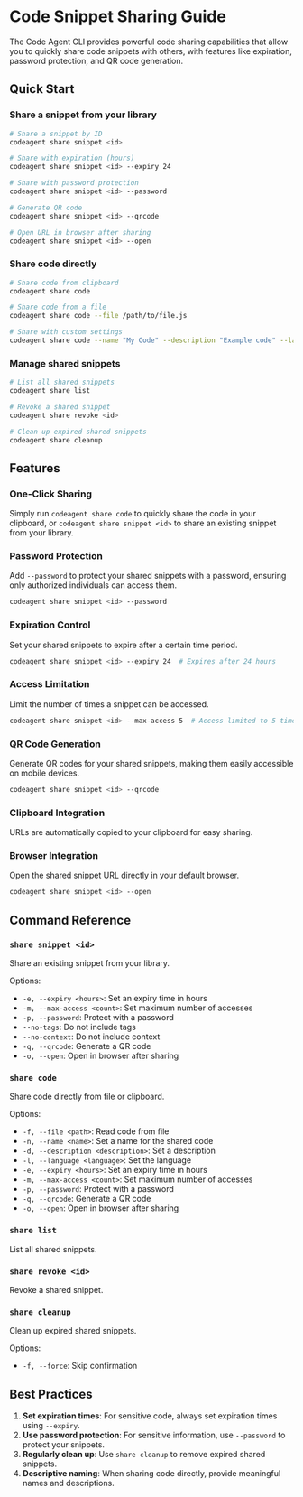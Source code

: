 # Code Snippet Sharing Guide

The Code Agent CLI provides powerful code sharing capabilities that allow you to quickly share code snippets with others, with features like expiration, password protection, and QR code generation.

## Quick Start

### Share a snippet from your library

```bash
# Share a snippet by ID
codeagent share snippet <id>

# Share with expiration (hours)
codeagent share snippet <id> --expiry 24

# Share with password protection
codeagent share snippet <id> --password

# Generate QR code
codeagent share snippet <id> --qrcode

# Open URL in browser after sharing
codeagent share snippet <id> --open
```

### Share code directly

```bash
# Share code from clipboard
codeagent share code

# Share code from a file
codeagent share code --file /path/to/file.js

# Share with custom settings
codeagent share code --name "My Code" --description "Example code" --language javascript
```

### Manage shared snippets

```bash
# List all shared snippets
codeagent share list

# Revoke a shared snippet
codeagent share revoke <id>

# Clean up expired shared snippets
codeagent share cleanup
```

## Features

### One-Click Sharing

Simply run `codeagent share code` to quickly share the code in your clipboard, or `codeagent share snippet <id>` to share an existing snippet from your library.

### Password Protection

Add `--password` to protect your shared snippets with a password, ensuring only authorized individuals can access them.

```bash
codeagent share snippet <id> --password
```

### Expiration Control

Set your shared snippets to expire after a certain time period.

```bash
codeagent share snippet <id> --expiry 24  # Expires after 24 hours
```

### Access Limitation

Limit the number of times a snippet can be accessed.

```bash
codeagent share snippet <id> --max-access 5  # Access limited to 5 times
```

### QR Code Generation

Generate QR codes for your shared snippets, making them easily accessible on mobile devices.

```bash
codeagent share snippet <id> --qrcode
```

### Clipboard Integration

URLs are automatically copied to your clipboard for easy sharing.

### Browser Integration

Open the shared snippet URL directly in your default browser.

```bash
codeagent share snippet <id> --open
```

## Command Reference

### `share snippet <id>`

Share an existing snippet from your library.

Options:
- `-e, --expiry <hours>`: Set an expiry time in hours
- `-m, --max-access <count>`: Set maximum number of accesses
- `-p, --password`: Protect with a password
- `--no-tags`: Do not include tags
- `--no-context`: Do not include context
- `-q, --qrcode`: Generate a QR code
- `-o, --open`: Open in browser after sharing

### `share code`

Share code directly from file or clipboard.

Options:
- `-f, --file <path>`: Read code from file
- `-n, --name <name>`: Set a name for the shared code
- `-d, --description <description>`: Set a description
- `-l, --language <language>`: Set the language
- `-e, --expiry <hours>`: Set an expiry time in hours
- `-m, --max-access <count>`: Set maximum number of accesses
- `-p, --password`: Protect with a password
- `-q, --qrcode`: Generate a QR code
- `-o, --open`: Open in browser after sharing

### `share list`

List all shared snippets.

### `share revoke <id>`

Revoke a shared snippet.

### `share cleanup`

Clean up expired shared snippets.

Options:
- `-f, --force`: Skip confirmation

## Best Practices

1. **Set expiration times**: For sensitive code, always set expiration times using `--expiry`.
2. **Use password protection**: For sensitive information, use `--password` to protect your snippets.
3. **Regularly clean up**: Use `share cleanup` to remove expired shared snippets.
4. **Descriptive naming**: When sharing code directly, provide meaningful names and descriptions.